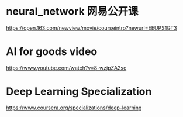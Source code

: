 # neural_network 网易公开课

https://open.163.com/newview/movie/courseintro?newurl=EEUPS1GT3

# AI for goods video

https://www.youtube.com/watch?v=8-wzjpZA2sc


# Deep Learning Specialization 

https://www.coursera.org/specializations/deep-learning
